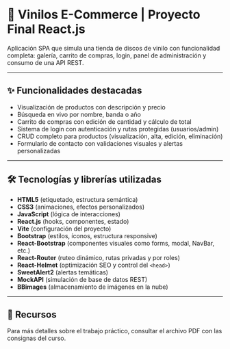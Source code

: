 # 🛒 Vinilos E-Commerce | Proyecto Final React.js

Aplicación SPA que simula una tienda de discos de vinilo con funcionalidad completa: galería, carrito de compras, login, panel de administración y consumo de una API REST.

---

## ✨ Funcionalidades destacadas

- Visualización de productos con descripción y precio
- Búsqueda en vivo por nombre, banda o año
- Carrito de compras con edición de cantidad y cálculo de total
- Sistema de login con autenticación y rutas protegidas (usuarios/admin)
- CRUD completo para productos (visualización, alta, edición, eliminación)
- Formulario de contacto con validaciones visuales y alertas personalizadas

---

## 🛠️ Tecnologías y librerías utilizadas

- **HTML5** (etiquetado, estructura semántica)
- **CSS3** (animaciones, efectos personalizados)
- **JavaScript** (lógica de interacciones)
- **React.js** (hooks, componentes, estado)
- **Vite** (configuración del proyecto)
- **Bootstrap** (estilos, íconos, estructura responsive)
- **React-Bootstrap** (componentes visuales como forms, modal, NavBar, etc.)
- **React-Router** (ruteo dinámico, rutas privadas y por roles)
- **React-Helmet** (optimización SEO y control del `<head>`)
- **SweetAlert2** (alertas temáticas)
- **MockAPI** (simulación de base de datos REST)
- **BBimages** (almacenamiento de imágenes en la nube)

---

## 📄 Recursos

Para más detalles sobre el trabajo práctico, consultar el archivo PDF con las consignas del curso.

